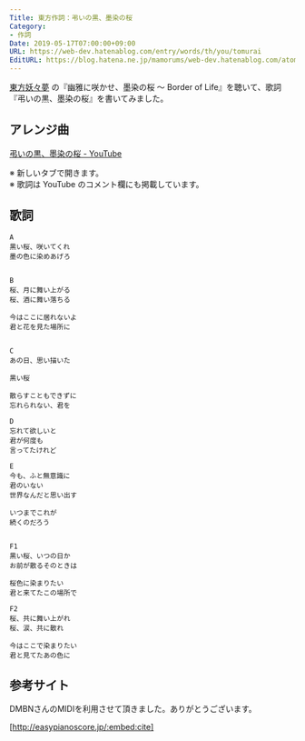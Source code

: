 ```yaml
---
Title: 東方作詞：弔いの黒、墨染の桜
Category:
- 作詞
Date: 2019-05-17T07:00:00+09:00
URL: https://web-dev.hatenablog.com/entry/words/th/you/tomurai
EditURL: https://blog.hatena.ne.jp/mamorums/web-dev.hatenablog.com/atom/entry/17680117127119168274
---
```


[東方妖々夢](https://www16.big.or.jp/~zun/html/th07.html) の『幽雅に咲かせ、墨染の桜 ～ Border of Life』を聴いて、歌詞『弔いの黒、墨染の桜』を書いてみました。


## アレンジ曲
<a target="_blank" href="https://www.youtube.com/watch?v=8tkWtWK8xKc">弔いの黒、墨染の桜 - YouTube</a>

※ 新しいタブで開きます。  
※ 歌詞は YouTube のコメント欄にも掲載しています。


## 歌詞
```
A
黒い桜、咲いてくれ
墨の色に染めあげろ


B
桜、月に舞い上がる
桜、酒に舞い落ちる

今はここに居れないよ
君と花を見た場所に


C
あの日、思い描いた

黒い桜

散らすこともできずに
忘れられない、君を

D
忘れて欲しいと
君が何度も
言ってたけれど

E
今も、ふと無意識に
君のいない
世界なんだと思い出す

いつまでこれが
続くのだろう


F1
黒い桜、いつの日か
お前が散るそのときは

桜色に染まりたい
君と来てたこの場所で

F2
桜、共に舞い上がれ
桜、涙、共に散れ 

今はここで染まりたい
君と見てたあの色に
```


## 参考サイト
DMBNさんのMIDIを利用させて頂きました。ありがとうございます。

[http://easypianoscore.jp/:embed:cite]

